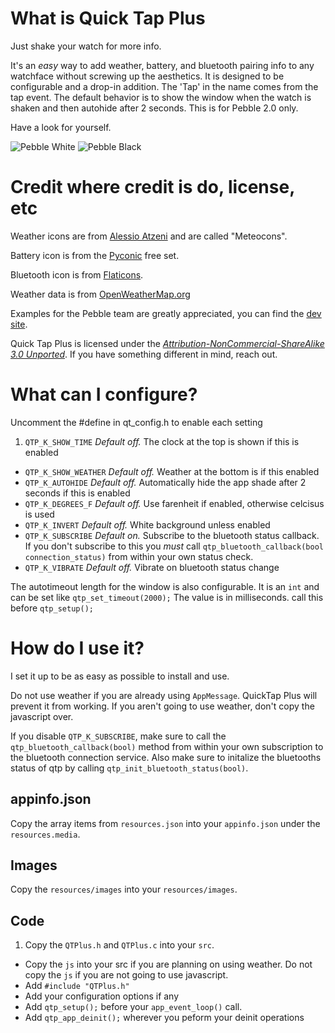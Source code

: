 # What is Quick Tap Plus

Just shake your watch for more info.

It's an *easy* way to add weather, battery, and bluetooth pairing info to any watchface without screwing up the aesthetics. It is designed to be configurable and a drop-in addition. The 'Tap' in the name comes from the tap event. The default behavior is to show the window when the watch is shaken and then autohide after 2 seconds. This is for Pebble 2.0 only.

Have a look for yourself.

![Pebble White](http://i.imgur.com/Pz4ZRLS.png)
![Pebble Black](http://i.imgur.com/8OeSKHs.png)

# Credit where credit is do, license, etc

Weather icons are from [Alessio Atzeni](http://www.alessioatzeni.com/meteocons/) and are called "Meteocons".

Battery icon is from the [Pyconic](http://www.pyconic.com/) free set.

Bluetooth icon is from [Flaticons](http://flaticons.net/customize.php?dir=Network%20and%20Security&icon=Bluetooth.png).

Weather data is from [OpenWeatherMap.org](http://openweathermap.org/)

Examples for the Pebble team are greatly appreciated, you can find the [dev site](https://developer.getpebble.com).


Quick Tap Plus is licensed under the [*Attribution-NonCommercial-ShareAlike 3.0 Unported*](http://creativecommons.org/licenses/by-nc-sa/3.0/deed.en_US). If you have something different in mind, reach out.

# What can I configure?

Uncomment the #define in qt_config.h to enable each setting

1. `QTP_K_SHOW_TIME` *Default off.* The clock at the top is shown if this is enabled
+ `QTP_K_SHOW_WEATHER` *Default off.* Weather at the bottom is if this enabled
+ `QTP_K_AUTOHIDE` *Default off.* Automatically hide the app shade after 2 seconds if this is enabled
+ `QTP_K_DEGREES_F` *Default off.* Use farenheit if enabled, otherwise celcisus is used
+ `QTP_K_INVERT` *Default off.* White background unless enabled
+ `QTP_K_SUBSCRIBE` *Default on.* Subscribe to the bluetooth status callback. If you don't subscribe to this you *must* call `qtp_bluetooth_callback(bool connection_status)` from within your own status check.
+ `QTP_K_VIBRATE` *Default off.* Vibrate on bluetooth status change

The autotimeout length for the window is also configurable. It is an `int` and can be set like
`qtp_set_timeout(2000);` The value is in milliseconds. call this before `qtp_setup();`

# How do I use it?

I set it up to be as easy as possible to install and use.

Do not use weather if you are already using `AppMessage`. QuickTap Plus will prevent it from working. If you aren't going to use weather, don't copy the javascript over.

If you disable `QTP_K_SUBSCRIBE`, make sure to call the `qtp_bluetooth_callback(bool)` method from within your own subscription to the bluetooth connection service. Also make sure to initalize the bluetooths status of qtp by calling `qtp_init_bluetooth_status(bool)`.

## appinfo.json

Copy the array items from `resources.json` into your `appinfo.json` under the `resources.media`.

## Images

Copy the `resources/images` into your `resources/images`.

## Code

1. Copy the `QTPlus.h` and `QTPlus.c` into your `src`.
+ Copy the `js` into your src if you are planning on using weather. Do not copy the `js` if you are not going to use javascript.
+ Add `#include "QTPlus.h"`
+ Add your configuration options if any
+ Add `qtp_setup();` before your `app_event_loop()` call.
+ Add `qtp_app_deinit();` wherever you peform your deinit operations

